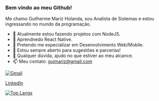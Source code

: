 ### Bem vindo ao meu Github!

Me chamo Guilherme Mariz Holanda, sou Analista de Sistemas e estou ingressando no mundo da programação.

- 🔭 Atualmente estou fazendo projetos com NodeJS.
- 🌱 Aprendnedo React Native.
- 👯 Pretendo me especializar em Desenvolvimento Web/Mobile. 
- 🤔 Estou sempre aberto para sugestões e parcerias!
- 💬 Qualquer dúvida, ajudo no que estiver ao meu alcance.
- 📫 Meu contato: guimariz@gmail.com

[![Gmail](https://img.shields.io/badge/Gmail-D14836?style=for-the-badge&logo=gmail&logoColor=white)](guimariz@gmail.com)

[LinkedIn](https://www.linkedin.com/in/guilherme-mariz-holanda-83b309140/)

[![Top Langs](https://github-readme-stats.vercel.app/api/top-langs/?username=guimariz&layout=compact)](https://githhub.com/anuraghazra/github-readme-stats)
